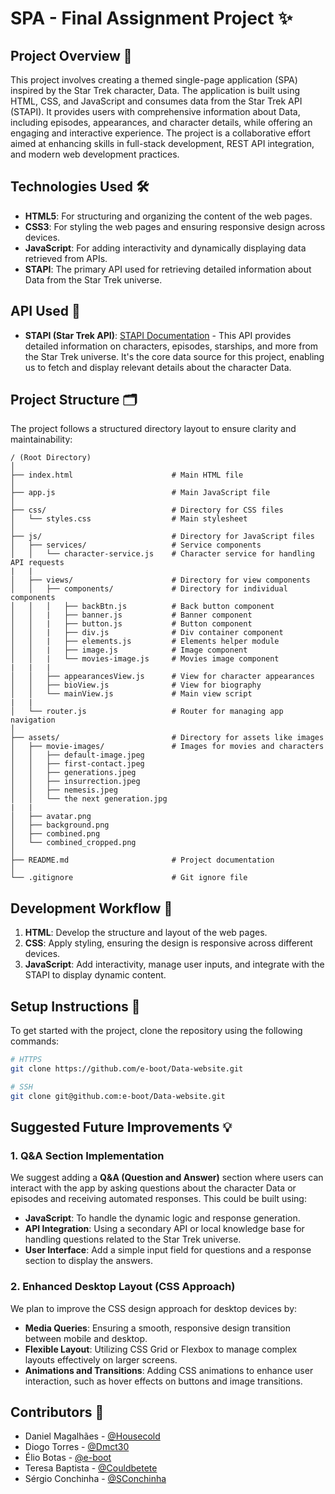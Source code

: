 # SPA - Final Assignment Project ✨ 

## Project Overview 🚀

This project involves creating a themed single-page application (SPA) inspired by the Star Trek character, Data. The application is built using HTML, CSS, and JavaScript and consumes data from the Star Trek API (STAPI). It provides users with comprehensive information about Data, including episodes, appearances, and character details, while offering an engaging and interactive experience. The project is a collaborative effort aimed at enhancing skills in full-stack development, REST API integration, and modern web development practices.

## Technologies Used 🛠️

- **HTML5**: For structuring and organizing the content of the web pages.
- **CSS3**: For styling the web pages and ensuring responsive design across devices.
- **JavaScript**: For adding interactivity and dynamically displaying data retrieved from APIs.
- **STAPI**: The primary API used for retrieving detailed information about Data from the Star Trek universe.

## API Used 📡

- **STAPI (Star Trek API)**: [STAPI Documentation](http://stapi.co) - This API provides detailed information on characters, episodes, starships, and more from the Star Trek universe. It's the core data source for this project, enabling us to fetch and display relevant details about the character Data.

## Project Structure 🗂️

The project follows a structured directory layout to ensure clarity and maintainability:

```
/ (Root Directory)
│
├── index.html                      # Main HTML file
│
├── app.js                          # Main JavaScript file
│
├── css/                            # Directory for CSS files
│   └── styles.css                  # Main stylesheet
│
├── js/                             # Directory for JavaScript files
│   ├── services/                   # Service components
│   │   └── character-service.js    # Character service for handling API requests
|   |
│   ├── views/                      # Directory for view components
│   │   ├── components/             # Directory for individual components
│   │   │   ├── backBtn.js          # Back button component
│   │   |   ├── banner.js           # Banner component
│   │   |   ├── button.js           # Button component
│   │   |   ├── div.js              # Div container component
│   │   |   ├── elements.js         # Elements helper module
│   │   |   ├── image.js            # Image component
│   │   |   └── movies-image.js     # Movies image component
|   |   |   
│   │   ├── appearancesView.js      # View for character appearances
│   │   ├── bioView.js              # View for biography
│   │   └── mainView.js             # Main view script
|   |   
│   └── router.js                   # Router for managing app navigation
│
├── assets/                         # Directory for assets like images
│   ├── movie-images/               # Images for movies and characters
│   │   ├── default-image.jpeg
│   │   ├── first-contact.jpeg
│   │   ├── generations.jpeg
│   │   ├── insurrection.jpeg
│   │   ├── nemesis.jpeg
│   │   └── the next generation.jpg
|   |   
│   ├── avatar.png
│   ├── background.png
│   ├── combined.png
│   └── combined_cropped.png
│
├── README.md                       # Project documentation
│
└── .gitignore                      # Git ignore file
```

## Development Workflow 🔄

1. **HTML**: Develop the structure and layout of the web pages.
2. **CSS**: Apply styling, ensuring the design is responsive across different devices.
3. **JavaScript**: Add interactivity, manage user inputs, and integrate with the STAPI to display dynamic content.

## Setup Instructions 📝

To get started with the project, clone the repository using the following commands:

```bash
# HTTPS
git clone https://github.com/e-boot/Data-website.git

# SSH
git clone git@github.com:e-boot/Data-website.git
```

## Suggested Future Improvements 💡

### 1. Q&A Section Implementation
We suggest adding a **Q&A (Question and Answer)** section where users can interact with the app by asking questions about the character Data or episodes and receiving automated responses. This could be built using:

- **JavaScript**: To handle the dynamic logic and response generation.
- **API Integration**: Using a secondary API or local knowledge base for handling questions related to the Star Trek universe.
- **User Interface**: Add a simple input field for questions and a response section to display the answers.

### 2. Enhanced Desktop Layout (CSS Approach)
We plan to improve the CSS design approach for desktop devices by:

- **Media Queries**: Ensuring a smooth, responsive design transition between mobile and desktop.
- **Flexible Layout**: Utilizing CSS Grid or Flexbox to manage complex layouts effectively on larger screens.
- **Animations and Transitions**: Adding CSS animations to enhance user interaction, such as hover effects on buttons and image transitions.

## Contributors 👥

- Daniel Magalhães - [@Housecold](https://github.com/Housecold)
- Diogo Torres - [@Dmct30](https://github.com/Dmct30)
- Élio Botas - [@e-boot](https://github.com/e-boot)
- Teresa Baptista - [@Couldbetete](https://github.com/Couldbetete)
- Sérgio Conchinha - [@SConchinha](https://github.com/SConchinha)
